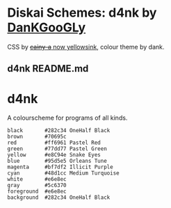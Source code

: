 # Diskai Schemes: d4nk by [DanKGooGLy](https://github.com/DanKGooGLy)

CSS by [~~cainy-a~~ now yellowsink](https://github.com/yellowsink), colour theme by dank.

## d4nk README.md

# d4nk

A colourscheme for programs of all kinds.

```
black       #282c34 OneHalf Black
brown       #70695c
red         #ff6961 Pastel Red
green       #77dd77 Pastel Green
yellow      #e8C94e Snake Eyes
blue        #95d5e5 Orleans Tune
magenta     #bf7df2 Illicit Purple
cyan        #48d1cc Medium Turquoise
white       #e6e8ec
gray        #5c6370
foreground  #e6e8ec
background  #282c34 OneHalf Black
```
